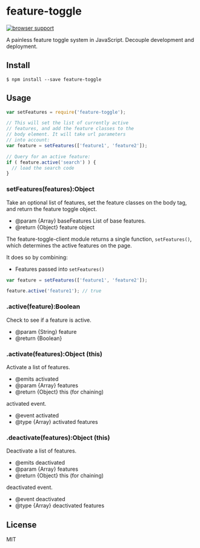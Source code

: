 feature-toggle
==============

[![browser support](https://ci.testling.com/drudge/feature-toggle.png)](https://ci.testling.com/drudge/feature-toggle)

A painless feature toggle system in JavaScript. Decouple development and deployment.

## Install

```
$ npm install --save feature-toggle
```

## Usage

```js
var setFeatures = require('feature-toggle');

// This will set the list of currently active
// features, and add the feature classes to the
// body element. It will take url parameters 
// into account:
var feature = setFeatures(['feature1', 'feature2']);

// Query for an active feature:
if ( feature.active('search') ) {
  // load the search code
}
```

### setFeatures(features):Object

Take an optional list of features, set the feature classes on the body tag, and return the feature toggle object.

* @param {Array} baseFeatures List of base features.
* @return {Object} feature object

The feature-toggle-client module returns a single function, `setFeatures()`, which determines the active features on the page.

It does so by combining:

* Features passed into `setFeatures()`

```js
var feature = setFeatures(['feature1', 'feature2']);

feature.active('feature1'); // true
```

### .active(feature):Boolean

Check to see if a feature is active.

* @param  {String} feature 
* @return {Boolean}

### .activate(features):Object (this)

Activate a list of features.

* @emits activated
* @param  {Array} features 
* @return {Object} this (for chaining)

activated event.

* @event activated
* @type {Array} activated features

### .deactivate(features):Object (this)

Deactivate a list of features.
* @emits deactivated
* @param  {Array} features 
* @return {Object} this (for chaining)

deactivated event.

* @event deactivated
* @type {Array} deactivated features

## License

MIT
